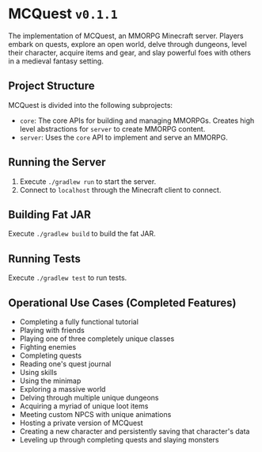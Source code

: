 # MCQuest `v0.1.1`

The implementation of MCQuest, an MMORPG Minecraft server. Players embark on
quests, explore an open world, delve through dungeons, level their character,
acquire items and gear, and slay powerful foes with others in a medieval fantasy
setting.

## Project Structure

MCQuest is divided into the following subprojects:

- `core`: The core APIs for building and managing MMORPGs. Creates high level
  abstractions for `server` to create MMORPG content.
- `server`: Uses the `core` API to implement and serve an MMORPG.

## Running the Server

1. Execute `./gradlew run` to start the server.
2. Connect to `localhost` through the Minecraft client to connect.

## Building Fat JAR

Execute `./gradlew build` to build the fat JAR.

## Running Tests

Execute `./gradlew test` to run tests.

## Operational Use Cases (Completed Features)

- Completing a fully functional tutorial
- Playing with friends
- Playing one of three completely unique classes
- Fighting enemies
- Completing quests
- Reading one's quest journal
- Using skills
- Using the minimap
- Exploring a massive world
- Delving through multiple unique dungeons
- Acquiring a myriad of unique loot items
- Meeting custom NPCS with unique animations
- Hosting a private version of MCQuest
- Creating a new character and persistently saving that character's data
- Leveling up through completing quests and slaying monsters
